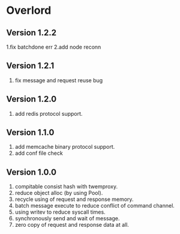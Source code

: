 # Overlord
## Version 1.2.2
1.fix batchdone err
2.add node reconn 

## Version 1.2.1
1. fix message and request reuse bug

## Version 1.2.0
1. add redis protocol support.

## Version 1.1.0
1. add memcache binary protocol support.
2. add conf file check

## Version 1.0.0
1. compitable consist hash with twemproxy.
2. reduce object alloc (by using Pool).
3. recycle using of request and response memory.
4. batch message execute to reduce conflict of command channel.
5. using writev to reduce syscall times.
6. synchronously send and wait of message.
7. zero copy of request and response data at all.
